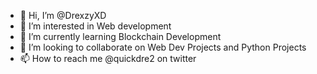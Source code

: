 - 👋 Hi, I’m @DrexzyXD
- 👀 I’m interested in Web development
- 🌱 I’m currently learning Blockchain Development
- 💞️ I’m looking to collaborate on Web Dev Projects and Python Projects
- 📫 How to reach me @quickdre2 on twitter


<!---
DrexzyXD/DrexzyXD is a ✨ special ✨ repository because its `README.md` (this file) appears on your GitHub profile.
You can click the Preview link to take a look at your changes.
--->
